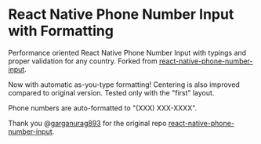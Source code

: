 # React Native Phone Number Input with Formatting

Performance oriented React Native Phone Number Input with typings and proper validation for any country. Forked from [react-native-phone-number-input](https://github.com/garganurag893/react-native-phone-number-input).

Now with automatic as-you-type formatting! Centering is also improved compared to original version. Tested only with the "first" layout.

Phone numbers are auto-formatted to "(XXX) XXX-XXXX".

Thank you @[garganurag893](https://github.com/garganurag893) for the original repo [react-native-phone-number-input](https://github.com/garganurag893/react-native-phone-number-input).
